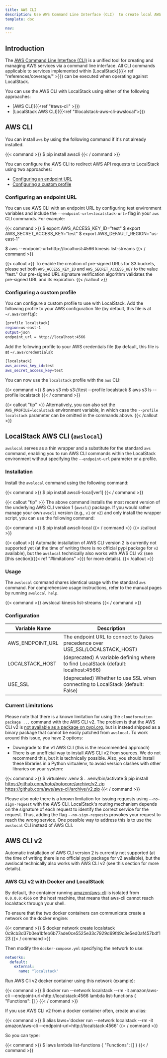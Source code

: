 ```yaml
---
title: AWS CLI
description: Use AWS Command Line Interface (CLI)  to create local AWS resources with LocalStack.
template: doc

nav: 
---
```


## Introduction

The [AWS Command Line Interface (CLI)](https://aws.amazon.com/cli/) is a unified tool for creating and managing AWS services via a command line interface.
All CLI commands applicable to services implemented within [LocalStack]({{< ref "references/coverage/" >}}) can be executed when operating against LocalStack.

You can use the AWS CLI with LocalStack using either of the following approaches:

* [AWS CLI]({{<ref "#aws-cli" >}})
* [LocalStack AWS CLI]({{<ref "#localstack-aws-cli-awslocal">}})

## AWS CLI

You can install `aws` by using the following command if it's not already installed.

{{< command >}}
$ pip install awscli
{{< / command >}}

You can configure the AWS CLI to redirect AWS API requests to LocalStack using two approaches:

* [Configuring an endpoint URL](#configuring-an-endpoint-url)
* [Configuring a custom profile](#configuring-a-custom-profile)

### Configuring an endpoint URL

You can use AWS CLI with an endpoint URL by configuring test environment variables and include the `--endpoint-url=<localstack-url>` flag in your `aws` CLI commands.
For example:

{{< command >}}
$ export AWS_ACCESS_KEY_ID="test"
$ export AWS_SECRET_ACCESS_KEY="test"
$ export AWS_DEFAULT_REGION="us-east-1"

$ aws --endpoint-url=http://localhost:4566 kinesis list-streams
{{< / command >}}

{{< callout >}}
To enable the creation of pre-signed URLs for S3 buckets, please set both `AWS_ACCESS_KEY_ID` and `AWS_SECRET_ACCESS_KEY` to the value "test." Our pre-signed URL signature verification algorithm validates the pre-signed URL and its expiration.
{{< /callout >}}

### Configuring a custom profile

You can configure a custom profile to use with LocalStack.
Add the following profile to your AWS configuration file (by default, this file is at `~/.aws/config`):

```bash
[profile localstack]
region=us-east-1
output=json
endpoint_url = http://localhost:4566
```

Add the following profile to your AWS credentials file (by default, this file is at `~/.aws/credentials`):

```bash
[localstack]
aws_access_key_id=test
aws_secret_access_key=test
```

You can now use the `localstack` profile with the `aws` CLI:

{{< command >}}
$ aws s3 mb s3://test --profile localstack
$ aws s3 ls --profile localstack
{{< / command >}}

{{< callout "tip" >}}
Alternatively, you can also set the `AWS_PROFILE=localstack` environment variable, in which case the `--profile localstack` parameter can be omitted in the commands above.
{{< /callout >}}

## LocalStack AWS CLI (`awslocal`)

`awslocal` serves as a thin wrapper and a substitute for the standard `aws` command, enabling you to run AWS CLI commands within the LocalStack environment without specifying the `--endpoint-url` parameter or a profile.

### Installation

Install the `awslocal` command using the following command:

{{< command >}}
$ pip install awscli-local[ver1]
{{< / command >}}

{{< callout "tip" >}}
The above command installs the most recent version of the underlying AWS CLI version 1 (`awscli`) package.
If you would rather manage your own `awscli` version (e.g., `v1` or `v2`) and only install the wrapper script, you can use the following command:

{{< command >}}
$ pip install awscli-local
{{< / command >}}
{{< /callout >}}

{{< callout >}}
Automatic installation of AWS CLI version 2 is currently not supported yet (at the time of writing there is no official pypi package for `v2` available), but the `awslocal` technically also works with AWS CLI v2 (see [this section]({{< ref "#limitations" >}}) for more details).
{{< /callout  >}}

### Usage

The `awslocal` command shares identical usage with the standard `aws` command.
For comprehensive usage instructions, refer to the manual pages by running `awslocal help`.

{{< command >}}
awslocal kinesis list-streams
{{< / command >}}

### Configuration

| Variable Name       | Description                                      |
|---------------------|--------------------------------------------------|
| AWS_ENDPOINT_URL    | The endpoint URL to connect to (takes precedence over USE_SSL/LOCALSTACK_HOST) |
| LOCALSTACK_HOST    | (deprecated) A variable defining where to find LocalStack (default: localhost:4566) |
| USE_SSL             | (deprecated) Whether to use SSL when connecting to LocalStack (default: False) |

### Current Limitations

Please note that there is a known limitation for using the `cloudformation package ...` command with the AWS CLI v2.
The problem is that the AWS CLI v2 is [not available as a package on pypi.org](https://github.com/aws/aws-cli/issues/4947), but is instead shipped as a binary package that cannot be easily patched from `awslocal`.
To work around this issue, you have 2 options:
* Downgrade to the v1 AWS CLI (this is the recommended approach)
* There is an unofficial way to install AWS CLI v2 from sources.
  We do not recommend this, but it is technically possible.
  Also, you should install these libraries in a Python virtualenv, to avoid version clashes with other libraries on your system:

{{< command >}}
$ virtualenv .venv
$ . .venv/bin/activate
$ pip install https://github.com/boto/botocore/archive/v2.zip https://github.com/aws/aws-cli/archive/v2.zip
{{< / command >}}

Please also note there is a known limitation for issuing requests using
`--no-sign-request` with the AWS CLI.
LocalStack's routing mechanism depends on
the signature of each request to identify the correct service for the request.
Thus, adding the flag `--no-sign-requests` provokes your request to reach the
wrong service.
One possible way to address this is to use the `awslocal` CLI
instead of AWS CLI.

## AWS CLI v2

Automatic installation of AWS CLI version 2 is currently not supported (at the time of writing there is no official pypi package for v2 available), but the awslocal technically also works with AWS CLI v2 (see this section for more details).

### AWS CLI v2 with Docker and LocalStack

By default, the container running [amazon/aws-cli](https://docs.aws.amazon.com/cli/latest/userguide/install-cliv2-docker.html) is isolated from `0.0.0.0:4566` on the host machine, that means that aws-cli cannot reach localstack through your shell.

To ensure that the two docker containers can communicate create a network on the docker engine:

{{< command >}}
$ docker network create localstack
0c9cb3d37b0ea1bfeb6b77ade0ce5525e33c7929d69f49c3e5ed0af457bdf123
{{< / command >}}

Then modify the `docker-compose.yml` specifying the network to use:

```yaml
networks:
  default:
    external:
      name: "localstack"
```

Run AWS Cli v2 docker container using this network (example):

{{< command >}}
$ docker run --network localstack --rm -it amazon/aws-cli --endpoint-url=http://localstack:4566 lambda list-functions
{
    "Functions": []
}
{{< / command >}}

If you use AWS CLI v2 from a docker container often, create an alias:

{{< command >}}
$ alias laws='docker run --network localstack --rm -it amazon/aws-cli --endpoint-url=http://localstack:4566'
{{< / command >}}

So you can type:

{{< command >}}
$ laws lambda list-functions
{
    "Functions": []
}
{{< / command >}}
